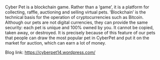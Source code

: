Cyber Pet is a blockchain game.   Rather than a ‘game’, it is a platform for collecting, raffle, auctioning and selling virtual pets.   ‘Blockchain’ is the technical basis for the operation of cryptocurrencies such as Bitcoin.
Although our pets are not digital currencies, they can provide the same security: each pet is unique and 100% owned by you.   It cannot be copied, taken away, or destroyed.
It is precisely because of this feature of our pets that people can draw the most popular pet in CyberPet and put it on the market for auction, which can earn a lot of money.

Blog link: https://cyberpet14.wordpress.com/

